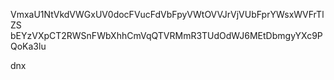 VmxaU1NtVkdVWGxUV0docFVucFdVbFpyVWtOVVJrVjVUbFprYWsxWVFrTlZS
bEYzVXpCT2RWSnFWbXhhCmVqQTVRMmR3TUdOdWJ6MEtDbmgyYXc9PQoKa3lu

dnx